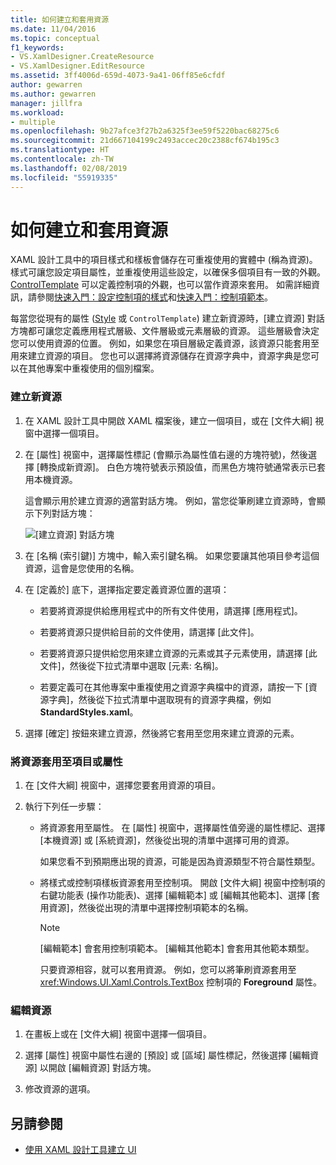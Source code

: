 ```yaml
---
title: 如何建立和套用資源
ms.date: 11/04/2016
ms.topic: conceptual
f1_keywords:
- VS.XamlDesigner.CreateResource
- VS.XamlDesigner.EditResource
ms.assetid: 3ff4006d-659d-4073-9a41-06ff85e6cfdf
author: gewarren
ms.author: gewarren
manager: jillfra
ms.workload:
- multiple
ms.openlocfilehash: 9b27afce3f27b2a6325f3ee59f5220bac68275c6
ms.sourcegitcommit: 21d667104199c2493accec20c2388cf674b195c3
ms.translationtype: HT
ms.contentlocale: zh-TW
ms.lasthandoff: 02/08/2019
ms.locfileid: "55919335"
---
```

# <a name="how-to-create-and-apply-a-resource"></a>如何建立和套用資源
XAML 設計工具中的項目樣式和樣板會儲存在可重複使用的實體中 (稱為資源)。 樣式可讓您設定項目屬性，並重複使用這些設定，以確保多個項目有一致的外觀。 [ControlTemplate](/uwp/api/Windows.UI.Xaml.Controls.ControlTemplate) 可以定義控制項的外觀，也可以當作資源來套用。 如需詳細資訊，請參閱[快速入門：設定控制項的樣式](http://go.microsoft.com/fwlink/?LinkID=248239)和[快速入門：控制項範本](http://go.microsoft.com/fwlink/?LinkID=247982)。

 每當您從現有的屬性 ([Style](/uwp/api/Windows.UI.Xaml.Style) 或 `ControlTemplate`) 建立新資源時，[建立資源] 對話方塊都可讓您定義應用程式層級、文件層級或元素層級的資源。 這些層級會決定您可以使用資源的位置。 例如，如果您在項目層級定義資源，該資源只能套用至用來建立資源的項目。 您也可以選擇將資源儲存在資源字典中，資源字典是您可以在其他專案中重複使用的個別檔案。

### <a name="to-create-a-new-resource"></a>建立新資源

1.  在 XAML 設計工具中開啟 XAML 檔案後，建立一個項目，或在 [文件大綱] 視窗中選擇一個項目。

2.  在 [屬性] 視窗中，選擇屬性標記 (會顯示為屬性值右邊的方塊符號)，然後選擇 [轉換成新資源]。 白色方塊符號表示預設值，而黑色方塊符號通常表示已套用本機資源。

     這會顯示用於建立資源的適當對話方塊。 例如，當您從筆刷建立資源時，會顯示下列對話方塊：

     ![[建立資源] 對話方塊](../designers/media/xaml_create_resource.png)

3.  在 [名稱 (索引鍵)] 方塊中，輸入索引鍵名稱。 如果您要讓其他項目參考這個資源，這會是您使用的名稱。

4.  在 [定義於] 底下，選擇指定要定義資源位置的選項：

    -   若要將資源提供給應用程式中的所有文件使用，請選擇 [應用程式]。

    -   若要將資源只提供給目前的文件使用，請選擇 [此文件]。

    -   若要將資源只提供給您用來建立資源的元素或其子元素使用，請選擇 [此文件]，然後從下拉式清單中選取 [元素: 名稱]。

    -   若要定義可在其他專案中重複使用之資源字典檔中的資源，請按一下 [資源字典]，然後從下拉式清單中選取現有的資源字典檔，例如 **StandardStyles.xaml**。

5.  選擇 [確定] 按鈕來建立資源，然後將它套用至您用來建立資源的元素。

### <a name="to-apply-a-resource-to-an-element-or-property"></a>將資源套用至項目或屬性

1. 在 [文件大綱] 視窗中，選擇您要套用資源的項目。

2. 執行下列任一步驟：

   - 將資源套用至屬性。 在 [屬性] 視窗中，選擇屬性值旁邊的屬性標記、選擇 [本機資源] 或 [系統資源]，然後從出現的清單中選擇可用的資源。

      如果您看不到預期應出現的資源，可能是因為資源類型不符合屬性類型。

   - 將樣式或控制項樣板資源套用至控制項。 開啟 [文件大綱] 視窗中控制項的右鍵功能表 (操作功能表)、選擇 [編輯範本] 或 [編輯其他範本]、選擇 [套用資源]，然後從出現的清單中選擇控制項範本的名稱。

     > [!NOTE]
     > [編輯範本] 會套用控制項範本。 [編輯其他範本] 會套用其他範本類型。

     只要資源相容，就可以套用資源。 例如，您可以將筆刷資源套用至 <xref:Windows.UI.Xaml.Controls.TextBox> 控制項的 **Foreground** 屬性。

### <a name="to-edit-a-resource"></a>編輯資源

1.  在畫板上或在 [文件大綱] 視窗中選擇一個項目。

2.  選擇 [屬性] 視窗中屬性右邊的 [預設] 或 [區域] 屬性標記，然後選擇 [編輯資源] 以開啟 [編輯資源] 對話方塊。

3.  修改資源的選項。

## <a name="see-also"></a>另請參閱

- [使用 XAML 設計工具建立 UI](../designers/creating-a-ui-by-using-xaml-designer-in-visual-studio.md)